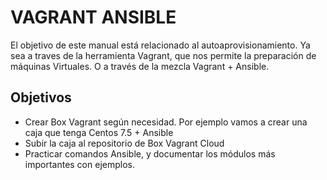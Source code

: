 # VAGRANT ANSIBLE 

El objetivo de este manual está relacionado al autoaprovisionamiento. Ya sea a traves de la herramienta Vagrant, que nos permite la preparación de máquinas Virtuales. O a través de la mezcla Vagrant + Ansible.

## Objetivos

- Crear Box Vagrant según necesidad. Por ejemplo vamos a crear una caja que tenga Centos 7.5 + Ansible
- Subir la caja al repositorio de Box Vagrant Cloud
- Practicar comandos Ansible, y documentar los módulos más importantes con ejemplos.


